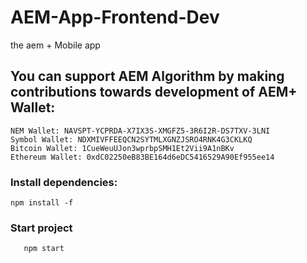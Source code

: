 # AEM-App-Frontend-Dev
the aem + Mobile app

## You can support AEM Algorithm by making contributions towards development of AEM+ Wallet:
    NEM Wallet: NAVSPT-YCPRDA-X7IX3S-XMGFZ5-3R6I2R-DS7TXV-3LNI
    Symbol Wallet: NDXMIVFFEEQCN2SYTMLXGNZJSRO4RNK4G3CKLKQ
    Bitcoin Wallet: 1CueWeuUJon3wprbpSMH1Et2Vii9A1nBKv
    Ethereum Wallet: 0xdC02250eB83BE164d6eDC5416529A90Ef955ee14

### Install dependencies:

    npm install -f


### Start project

       npm start
